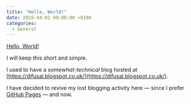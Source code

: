 ```yaml
---
title: "Hello, World!"
date: 2018-04-01 00:00:00 +0100
categories:
  - General
---
```


[Hello, World!](https://en.wikipedia.org/wiki/%22Hello,_World!%22_program)

I will keep this short and simple.

I used to have a *somewhat-technical* blog hosted at [https://difusal.blogspot.co.uk/](https://difusal.blogspot.co.uk/).

I have decided to revive my lost blogging activity here — since I prefer [GitHub Pages](https://pages.github.com/) — and now.
